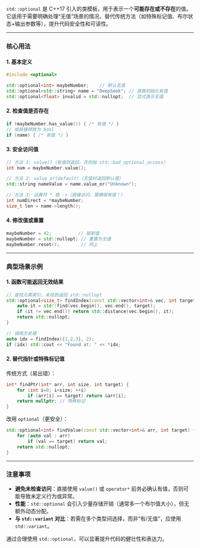 

`std::optional` 是 C++17 引入的类模板，用于表示一个**可能存在或不存在**的值。它适用于需要明确处理“无值”场景的情况，替代传统方法（如特殊标记值、布尔状态+输出参数等），提升代码安全性和可读性。

---

### **核心用法**

#### 1. **基本定义**
```cpp
#include <optional>

std::optional<int> maybeNumber;    // 默认无值
std::optional<std::string> name = "DeepSeek"; // 直接初始化有值
std::optional<float> invalid = std::nullopt;  // 显式表示无值
```

#### 2. **检查值是否存在**
```cpp
if (maybeNumber.has_value()) { /* 有值 */ }
// 或直接转换为 bool
if (name) { /* 有值 */ }
```

#### 3. **安全访问值**
```cpp
// 方法 1: value()（有值则返回，否则抛 std::bad_optional_access）
int num = maybeNumber.value();

// 方法 2: value_or(default)（无值时返回默认值）
std::string nameValue = name.value_or("Unknown");

// 方法 3: 运算符 * 或 ->（直接访问，需确保有值！）
int numDirect = *maybeNumber;
size_t len = name->length();
```

#### 4. **修改值或重置**
```cpp
maybeNumber = 42;          // 赋新值
maybeNumber = std::nullopt; // 重置为无值
maybeNumber.reset();        // 同上
```

---

### **典型场景示例**

#### 1. **函数可能返回无效结果**
```cpp
// 查找元素索引，未找到返回 std::nullopt
std::optional<size_t> findIndex(const std::vector<int>& vec, int target) {
    auto it = std::find(vec.begin(), vec.end(), target);
    if (it != vec.end()) return std::distance(vec.begin(), it);
    return std::nullopt;
}

// 调用方处理
auto idx = findIndex({1,2,3}, 2);
if (idx) std::cout << "Found at: " << *idx;
```

#### 2. **替代指针或特殊标记值**
传统方式（易出错）：
```cpp
int* findPtr(int* arr, int size, int target) {
    for (int i=0; i<size; ++i) 
        if (arr[i] == target) return &arr[i];
    return nullptr; // 特殊标记
}
```
改用 `optional`（更安全）：
```cpp
std::optional<int> findValue(const std::vector<int>& arr, int target) {
    for (auto val : arr)
        if (val == target) return val;
    return std::nullopt;
}
```

---

### **注意事项**
- **避免未检查访问**：直接使用 `value()` 或 `operator*` 前务必确认有值，否则可能导致未定义行为或异常。
- **性能**：`std::optional` 会引入少量存储开销（通常多一个布尔值大小），但无额外动态分配。
- **与 `std::variant` 对比**：若需在多个类型间选择，而非“有/无值”，应使用 `std::variant`。

通过合理使用 `std::optional`，可以显著提升代码的健壮性和表达力。
